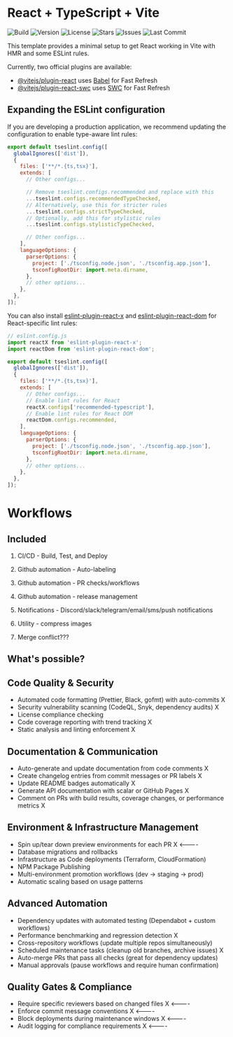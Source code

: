 # React + TypeScript + Vite

<!-- BADGES-START -->
![Build](https://img.shields.io/github/actions/workflow/status/haroldpark/new-repo/ci.yml?style=flat-square)
![Version](https://img.shields.io/github/v/release/haroldpark/new-repo?style=flat-square)
![License](https://img.shields.io/github/license/haroldpark/new-repo?style=flat-square)
![Stars](https://img.shields.io/github/stars/haroldpark/new-repo?style=flat-square)
![Issues](https://img.shields.io/github/issues/haroldpark/new-repo?style=flat-square)
![Last Commit](https://img.shields.io/github/last-commit/haroldpark/new-repo?style=flat-square)
<!-- BADGES-END -->









This template provides a minimal setup to get React working in Vite with HMR and some ESLint rules.

Currently, two official plugins are available:

- [@vitejs/plugin-react](https://github.com/vitejs/vite-plugin-react/blob/main/packages/plugin-react) uses [Babel](https://babeljs.io/) for Fast Refresh
- [@vitejs/plugin-react-swc](https://github.com/vitejs/vite-plugin-react/blob/main/packages/plugin-react-swc) uses [SWC](https://swc.rs/) for Fast Refresh

## Expanding the ESLint configuration

If you are developing a production application, we recommend updating the configuration to enable type-aware lint rules:

```js
export default tseslint.config([
  globalIgnores(['dist']),
  {
    files: ['**/*.{ts,tsx}'],
    extends: [
      // Other configs...

      // Remove tseslint.configs.recommended and replace with this
      ...tseslint.configs.recommendedTypeChecked,
      // Alternatively, use this for stricter rules
      ...tseslint.configs.strictTypeChecked,
      // Optionally, add this for stylistic rules
      ...tseslint.configs.stylisticTypeChecked,

      // Other configs...
    ],
    languageOptions: {
      parserOptions: {
        project: ['./tsconfig.node.json', './tsconfig.app.json'],
        tsconfigRootDir: import.meta.dirname,
      },
      // other options...
    },
  },
]);
```

You can also install [eslint-plugin-react-x](https://github.com/Rel1cx/eslint-react/tree/main/packages/plugins/eslint-plugin-react-x) and [eslint-plugin-react-dom](https://github.com/Rel1cx/eslint-react/tree/main/packages/plugins/eslint-plugin-react-dom) for React-specific lint rules:

```js
// eslint.config.js
import reactX from 'eslint-plugin-react-x';
import reactDom from 'eslint-plugin-react-dom';

export default tseslint.config([
  globalIgnores(['dist']),
  {
    files: ['**/*.{ts,tsx}'],
    extends: [
      // Other configs...
      // Enable lint rules for React
      reactX.configs['recommended-typescript'],
      // Enable lint rules for React DOM
      reactDom.configs.recommended,
    ],
    languageOptions: {
      parserOptions: {
        project: ['./tsconfig.node.json', './tsconfig.app.json'],
        tsconfigRootDir: import.meta.dirname,
      },
      // other options...
    },
  },
]);
```

# Workflows

## Included

1.  CI/CD - Build, Test, and Deploy
2.  Github automation - Auto-labeling
3.  Github automation - PR checks/workflows
4.  Github automation - release management

5.  Notifications - Discord/slack/telegram/email/sms/push notifications
6.  Utility - compress images
7.  Merge conflict???

## What's possible?

## Code Quality & Security

- Automated code formatting (Prettier, Black, gofmt) with auto-commits X
- Security vulnerability scanning (CodeQL, Snyk, dependency audits) X
- License compliance checking
- Code coverage reporting with trend tracking X
- Static analysis and linting enforcement X

## Documentation & Communication

- Auto-generate and update documentation from code comments X
- Create changelog entries from commit messages or PR labels X
- Update README badges automatically X
- Generate API documentation with scalar or GitHub Pages X
- Comment on PRs with build results, coverage changes, or performance metrics X

## Environment & Infrastructure Management

- Spin up/tear down preview environments for each PR X <----
- Database migrations and rollbacks
- Infrastructure as Code deployments (Terraform, CloudFormation)
- NPM Package Publishing
- Multi-environment promotion workflows (dev → staging → prod)
- Automatic scaling based on usage patterns

## Advanced Automation

- Dependency updates with automated testing (Dependabot + custom workflows)
- Performance benchmarking and regression detection X
- Cross-repository workflows (update multiple repos simultaneously)
- Scheduled maintenance tasks (cleanup old branches, archive issues) X
- Auto-merge PRs that pass all checks (great for dependency updates)
- Manual approvals (pause workflows and require human confirmation)

## Quality Gates & Compliance

- Require specific reviewers based on changed files X <----
- Enforce commit message conventions X <----
- Block deployments during maintenance windows X <----
- Audit logging for compliance requirements X <----